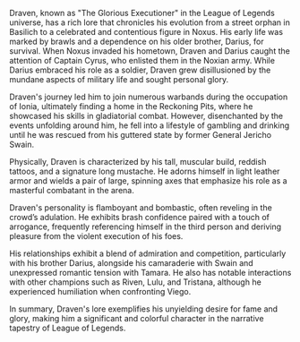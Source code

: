 Draven, known as "The Glorious Executioner" in the League of Legends universe, has a rich lore that chronicles his evolution from a street orphan in Basilich to a celebrated and contentious figure in Noxus. His early life was marked by brawls and a dependence on his older brother, Darius, for survival. When Noxus invaded his hometown, Draven and Darius caught the attention of Captain Cyrus, who enlisted them in the Noxian army. While Darius embraced his role as a soldier, Draven grew disillusioned by the mundane aspects of military life and sought personal glory.

Draven's journey led him to join numerous warbands during the occupation of Ionia, ultimately finding a home in the Reckoning Pits, where he showcased his skills in gladiatorial combat. However, disenchanted by the events unfolding around him, he fell into a lifestyle of gambling and drinking until he was rescued from his guttered state by former General Jericho Swain.

Physically, Draven is characterized by his tall, muscular build, reddish tattoos, and a signature long mustache. He adorns himself in light leather armor and wields a pair of large, spinning axes that emphasize his role as a masterful combatant in the arena.

Draven's personality is flamboyant and bombastic, often reveling in the crowd’s adulation. He exhibits brash confidence paired with a touch of arrogance, frequently referencing himself in the third person and deriving pleasure from the violent execution of his foes.

His relationships exhibit a blend of admiration and competition, particularly with his brother Darius, alongside his camaraderie with Swain and unexpressed romantic tension with Tamara. He also has notable interactions with other champions such as Riven, Lulu, and Tristana, although he experienced humiliation when confronting Viego.

In summary, Draven's lore exemplifies his unyielding desire for fame and glory, making him a significant and colorful character in the narrative tapestry of League of Legends.